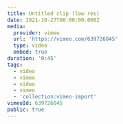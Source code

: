 ```yaml
---
title: Untitled clip (low res)
date: 2021-10-27T00:00:00.000Z
media:
  provider: vimeo
  url: 'https://vimeo.com/639726845'
  type: video
  embed: true
duration: '0:45'
tags:
  - video
  - vimeo
  - video
  - vimeo
  - 'collection:vimeo-import'
vimeoId: 639726845
public: true
---
```

<!-- Vimeo video: Untitled clip (low res) -->
<!-- Duration: 0:45 -->
<!-- Created: 2021-10-27 -->

<ClientOnly>
  <WorkbookViewer />
</ClientOnly>

<script setup>
import WorkbookViewer from "../../.vitepress/theme/components/workbook/WorkbookViewer.vue";
</script>
